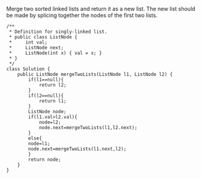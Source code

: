 Merge two sorted linked lists and return it as a new list. The new list should be made by splicing together the nodes of the first two lists.

~~~
/**
 * Definition for singly-linked list.
 * public class ListNode {
 *     int val;
 *     ListNode next;
 *     ListNode(int x) { val = x; }
 * }
 */
class Solution {
    public ListNode mergeTwoLists(ListNode l1, ListNode l2) {
        if(l1==null){
            return l2;
        }
        if(l2==null){
            return l1;
        }
        ListNode node;
        if(l1.val>l2.val){
            node=l2;
            node.next=mergeTwoLists(l1,l2.next);
        }
        else{
        node=l1;
        node.next=mergeTwoLists(l1.next,l2);
        }
        return node;
    }
}
~~~

